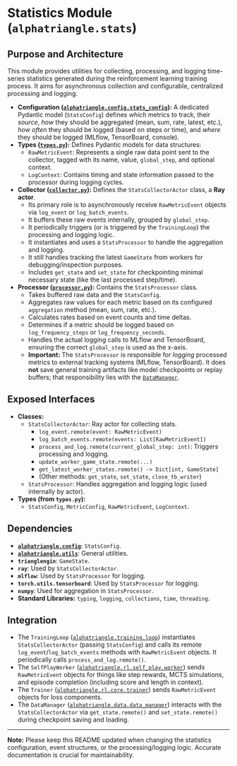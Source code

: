 # Statistics Module (`alphatriangle.stats`)

## Purpose and Architecture

This module provides utilities for collecting, processing, and logging time-series statistics generated during the reinforcement learning training process. It aims for asynchronous collection and configurable, centralized processing and logging.

-   **Configuration ([`alphatriangle.config.stats_config`](../config/stats_config.py)):** A dedicated Pydantic model (`StatsConfig`) defines *which* metrics to track, their *source*, *how* they should be aggregated (mean, sum, rate, latest, etc.), *how often* they should be logged (based on steps or time), and *where* they should be logged (MLflow, TensorBoard, console).
-   **Types ([`types.py`](types.py)):** Defines Pydantic models for data structures:
    -   `RawMetricEvent`: Represents a single raw data point sent to the collector, tagged with its name, value, `global_step`, and optional context.
    -   `LogContext`: Contains timing and state information passed to the processor during logging cycles.
-   **Collector ([`collector.py`](collector.py)):** Defines the `StatsCollectorActor` class, a **Ray actor**.
    -   Its primary role is to asynchronously receive `RawMetricEvent` objects via `log_event` or `log_batch_events`.
    -   It buffers these raw events internally, grouped by `global_step`.
    -   It periodically triggers (or is triggered by the `TrainingLoop`) the processing and logging logic.
    -   It instantiates and uses a `StatsProcessor` to handle the aggregation and logging.
    -   It still handles tracking the latest `GameState` from workers for debugging/inspection purposes.
    -   Includes `get_state` and `set_state` for checkpointing minimal necessary state (like the last processed step/time).
-   **Processor ([`processor.py`](processor.py)):** Contains the `StatsProcessor` class.
    -   Takes buffered raw data and the `StatsConfig`.
    -   Aggregates raw values for each metric based on its configured `aggregation` method (mean, sum, rate, etc.).
    -   Calculates rates based on event counts and time deltas.
    -   Determines if a metric should be logged based on `log_frequency_steps` or `log_frequency_seconds`.
    -   Handles the actual logging calls to MLflow and TensorBoard, ensuring the correct `global_step` is used as the x-axis.
    -   **Important:** The `StatsProcessor` is responsible for *logging* processed metrics to external tracking systems (MLflow, TensorBoard). It does **not** save general training artifacts like model checkpoints or replay buffers; that responsibility lies with the [`DataManager`](../data/README.md).

## Exposed Interfaces

-   **Classes:**
    -   `StatsCollectorActor`: Ray actor for collecting stats.
        -   `log_event.remote(event: RawMetricEvent)`
        -   `log_batch_events.remote(events: List[RawMetricEvent])`
        -   `process_and_log.remote(current_global_step: int)`: Triggers processing and logging.
        -   `update_worker_game_state.remote(...)`
        -   `get_latest_worker_states.remote() -> Dict[int, GameState]`
        -   (Other methods: `get_state`, `set_state`, `close_tb_writer`)
    -   `StatsProcessor`: Handles aggregation and logging logic (used internally by actor).
-   **Types (from `types.py`):**
    -   `StatsConfig`, `MetricConfig`, `RawMetricEvent`, `LogContext`.

## Dependencies

-   **[`alphatriangle.config`](../config/README.md)**: `StatsConfig`.
-   **[`alphatriangle.utils`](../utils/README.md)**: General utilities.
-   **`trianglengin`**: `GameState`.
-   **`ray`**: Used by `StatsCollectorActor`.
-   **`mlflow`**: Used by `StatsProcessor` for logging.
-   **`torch.utils.tensorboard`**: Used by `StatsProcessor` for logging.
-   **`numpy`**: Used for aggregation in `StatsProcessor`.
-   **Standard Libraries:** `typing`, `logging`, `collections`, `time`, `threading`.

## Integration

-   The `TrainingLoop` ([`alphatriangle.training.loop`](../training/loop.py)) instantiates `StatsCollectorActor` (passing `StatsConfig`) and calls its remote `log_event`/`log_batch_events` methods with `RawMetricEvent` objects. It periodically calls `process_and_log.remote()`.
-   The `SelfPlayWorker` ([`alphatriangle.rl.self_play.worker`](../rl/self_play/worker.py)) sends `RawMetricEvent` objects for things like step rewards, MCTS simulations, and episode completion (including score and length in context).
-   The `Trainer` ([`alphatriangle.rl.core.trainer`](../rl/core/trainer.py)) sends `RawMetricEvent` objects for loss components.
-   The `DataManager` ([`alphatriangle.data.data_manager`](../data/data_manager.py)) interacts with the `StatsCollectorActor` via `get_state.remote()` and `set_state.remote()` during checkpoint saving and loading.

---

**Note:** Please keep this README updated when changing the statistics configuration, event structures, or the processing/logging logic. Accurate documentation is crucial for maintainability.